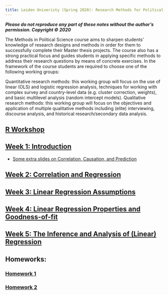 ```yaml
---
title: Leiden Univeristy (Spring 2020): Research Methods for Political Science (Quantitative Track)
---
```


___Please do not reproduce any part of these notes without the author’s permission. Copyright © 2020___

The Methods in Political Science course aims to sharpen students’ knowledge of research designs and methods in order for them to successfully complete their Master thesis projects. The course also has a strong practical focus and guides students in applying specific methods to address their research questions by means of concrete exercises.
In the framework of the course students are required to choose one of the following working groups:

Quantitative research methods: this working group will focus on the use of linear (OLS) and logistic regression analysis, techniques for working with complex survey and country-level data (e.g. cluster correction, weights), and basic multilevel analysis (random intercept models). Qualitative research methods: this working group will focus on the objectives and application of multiple qualitative methods including (elite) interviewing, discourse analysis, and historical research/secondary data analysis.

## [R Workshop](https://Babakrezaee.github.io/LU_MAQM_2020/R_Workshop.html)

## [Week 1: Introduction](https://Babakrezaee.github.io/LU_MAQM_2020/Introduction.html)

* [Some extra slides on Correlation, Causation, and Prediction](https://www.dropbox.com/s/ap4fy4izyngtna5/Machine_Learning_and_Data_Mining_for_Social_Change_Dec2018_SU.pdf?dl=0)

## [Week 2: Correlation and Regression](https://Babakrezaee.github.io/LU_MAQM_2020/W2_CorrelationAndRegression.html)

## [Week 3: Linear Regression Assumptions](https://Babakrezaee.github.io/LU_MAQM_2020/W3_LinearRegressionAssumptionsPropertiesAndFit.html)

## [Week 4: Linear Regression Properties and Goodness-of-fit](https://Babakrezaee.github.io/LU_MAQM_2020/W3_OLSPropertiesAndFit.html)

## [Week 5: The Inference and Analysis of (Linear) Regression](https://github.com/babakrezaee/Babakrezaee.github.io/blob/master/LU_MAQM_2020/W5_InferenceOfOLS.pdf)


## Homeworks:
### [Homework 1](https://Babakrezaee.github.io/LU_MAQM_2020/HW1.html)
### [Homework 2](https://Babakrezaee.github.io/LU_MAQM_2020/HW2.html)


